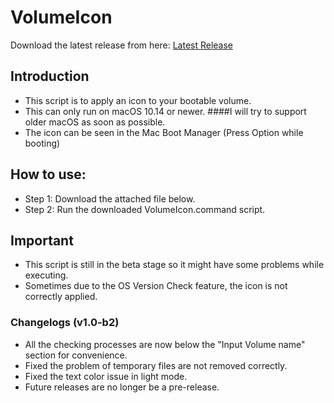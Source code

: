 # VolumeIcon

Download the latest release from here: [Latest Release](https://github.com/Minh-Ton/VolumeIcon/releases/latest)

## Introduction

- This script is to apply an icon to your bootable volume.
- This can only run on macOS 10.14 or newer. ####I will try to support older macOS as soon as possible.
- The icon can be seen in the Mac Boot Manager (Press Option while booting)

## How to use:

- Step 1: Download the attached file below.
- Step 2: Run the downloaded VolumeIcon.command script.

## Important

- This script is still in the beta stage so it might have some problems while executing.
- Sometimes due to the OS Version Check feature, the icon is not correctly applied.

### Changelogs (v1.0-b2)
- All the checking processes are now below the "Input Volume name" section for convenience. 
- Fixed the problem of temporary files are not removed correctly. 
- Fixed the text color issue in light mode. 
- Future releases are no longer be a pre-release. 

